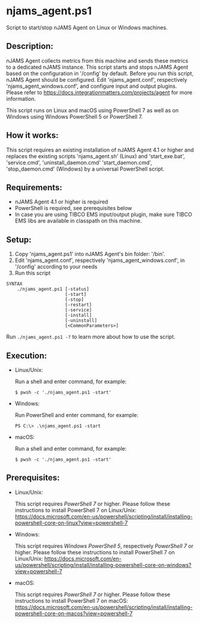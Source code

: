 # njams_agent.ps1
Script to start/stop nJAMS Agent on Linux or Windows machines.

## Description:

nJAMS Agent collects metrics from this machine and sends these metrics to a dedicated nJAMS instance.
This script starts and stops nJAMS Agent based on the configuration in '<njams-agent-home>/config' by default.
Before you run this script, nJAMS Agent should be configured. Edit 'njams_agent.conf', respectively 'njams_agent_windows.conf', and configure input and output plugins.
Please refer to https://docs.integrationmatters.com/projects/agent for more information.

This script runs on Linux and macOS using PowerShell 7 as well as on Windows using Windows PowerShell 5 or PowerShell 7.


## How it works:

This script requires an existing installation of nJAMS Agent 4.1 or higher and replaces the existing scripts 'njams_agent.sh' (Linux) and 'start_exe.bat', 'service.cmd', 'uninstall_daemon.cmd' 'start_daemon.cmd', 'stop_daemon.cmd' (Windows) by a universal PowerShell script.


## Requirements:

  - nJAMS Agent 4.1 or higher is required
  - PowerShell is required, see prerequisites below
  - In case you are using TIBCO EMS input/output plugin, make sure TIBCO EMS libs are available in classpath on this machine.


## Setup:

1. Copy 'njams_agent.ps1' into nJAMS Agent's bin folder: '<njams-agent-home>/bin'.
2. Edit 'njams_agent.conf', respectively 'njams_agent_windows.conf', in '<njams-agent-home>/config' according to your needs
3. Run this script

```
SYNTAX
    ./njams_agent.ps1 [-status]
                      [-start]
                      [-stop] 
                      [-restart]
                      [-service]
                      [-install]
                      [-uninstall]
                      [<CommonParameters>]
```

Run `./njams_agent.ps1 -?` to learn more about how to use the script. 


## Execution:

* Linux/Unix:

  Run a shell and enter command, for example:

  ```
  $ pwsh -c './njams_agent.ps1 -start'
  ```

* Windows:

  Run PowerShell and enter command, for example:

  ```
  PS C:\> .\njams_agent.ps1 -start
  ```

* macOS:

  Run a shell and enter command, for example:

  ```
  $ pwsh -c './njams_agent.ps1 -start'
  ```

## Prerequisites:

* Linux/Unix: 

  This script requires *PowerShell 7* or higher. Please follow these instructions to install PowerShell 7 on Linux/Unix:
  https://docs.microsoft.com/en-us/powershell/scripting/install/installing-powershell-core-on-linux?view=powershell-7

* Windows:

  This script requires *Windows PowerShell 5*, respectively *PowerShell 7* or higher. Please follow these instructions to install PowerShell 7 on Linux/Unix:
  https://docs.microsoft.com/en-us/powershell/scripting/install/installing-powershell-core-on-windows?view=powershell-7

* macOS:

  This script requires *PowerShell 7* or higher. Please follow these instructions to install PowerShell 7 on macOS:
  https://docs.microsoft.com/en-us/powershell/scripting/install/installing-powershell-core-on-macos?view=powershell-7